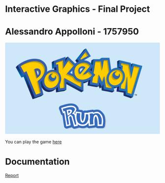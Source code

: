 # Interactive Graphics - Final Project

# Alessandro Appolloni - 1757950

![title](images/logo1.PNG)

You can play the game [here](https://sapienzainteractivegraphicscourse.github.io/final-project-alessandroappolloni/)

# Documentation
[Report](documentation/Report_Final_Project_Alessandro_Appolloni_1757950.pdf)


